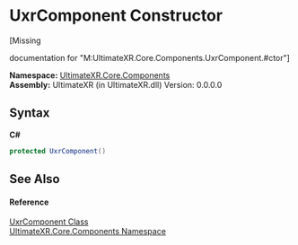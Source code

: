 # UxrComponent Constructor 
 

\[Missing <summary> documentation for "M:UltimateXR.Core.Components.UxrComponent.#ctor"\]

**Namespace:**&nbsp;<a href="N_UltimateXR_Core_Components">UltimateXR.Core.Components</a><br />**Assembly:**&nbsp;UltimateXR (in UltimateXR.dll) Version: 0.0.0.0

## Syntax

**C#**<br />
``` C#
protected UxrComponent()
```


## See Also


#### Reference
<a href="T_UltimateXR_Core_Components_UxrComponent">UxrComponent Class</a><br /><a href="N_UltimateXR_Core_Components">UltimateXR.Core.Components Namespace</a><br />